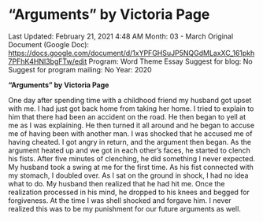 # “Arguments” by Victoria Page

Last Updated: February 21, 2021 4:48 AM
Month: 03 - March
Original Document (Google Doc): https://docs.google.com/document/d/1xYPFGHSuJP5NQGdMLaxXC_161pkh7PFhK4HNl3bgFTw/edit
Program: Word Theme Essay
Suggest for blog: No
Suggest for program mailing: No
Year: 2020

**“Arguments” by Victoria Page**

One day after spending time with a childhood friend my husband got upset with me. I had just got back home from taking her home. I tried to explain to him that there had been an accident on the road. He then began to yell at me as I was explaining. He then turned it all around and he began to accuse me of having been with another man. I was shocked that he accused me of having cheated. I got angry in return, and the argument then began. As the argument heated up and we got in each other’s faces, he started to clench his fists. After five minutes of clenching, he did something I never expected. My husband took a swing at me for the first time. As his fist connected with my stomach, I doubled over. As I sat on the ground in shock, I had no idea what to do. My husband then realized that he had hit me. Once the realization processed in his mind, he dropped to his knees and begged for forgiveness. At the time I was shell shocked and forgave him. I never realized this was to be my punishment for our future arguments as well.